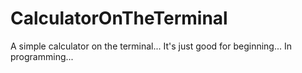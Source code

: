 # CalculatorOnTheTerminal
A simple calculator on the terminal...
It's just good for beginning...
In programming...

